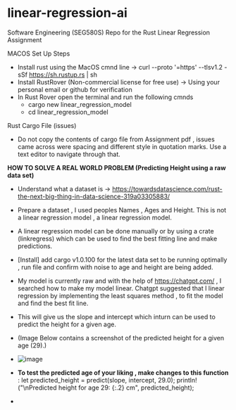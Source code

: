 # linear-regression-ai
Software Engineering (SEG580S) Repo for the Rust Linear Regression Assignment

MACOS Set Up Steps
- Install rust using the MacOS cmnd line -> curl --proto '=https' --tlsv1.2 -sSf https://sh.rustup.rs | sh
- Install RustRover (Non-commercial license for free use) -> Using your personal email or github for verification
- In Rust Rover open the terminal and run the following cmnds
  - cargo new linear_regression_model
  - cd linear_regression_model
 
Rust Cargo File (issues)
- Do not copy the contents of cargo file from Assignment pdf , issues came across were spacing and different style in quotation marks. Use a text editor to navigate through  that.

**HOW TO SOLVE A REAL WORLD PROBLEM (Predicting Height using a raw data set)**
- Understand what a dataset is -> https://towardsdatascience.com/rust-the-next-big-thing-in-data-science-319a03305883/
- Prepare a dataset , I used peoples Names , Ages and Height. This is not a linear regression model , a linear regression model.
- A linear regression model can be done manually or by using a crate (linkregress) which can be used to find the best fitting line and make predictions.
- [Install] add cargo v1.0.100 for the latest data set to be running optimally , run file and confirm with noise to age and height are being added.
- My model is currently raw and with the help of https://chatgpt.com/ , I searched how to make my model linear. Chatgpt suggested that I linear regression by implementing the least squares method , to fit the model and find the best fit line.
- This will give us the slope and intercept which inturn can be used to predict the height for a given age.
- (Image Below contains a screenshot of the predicted height for a given age (29).)
- ![image](https://github.com/user-attachments/assets/a711f188-51e0-41ae-b410-3d1b2171c54a)
  
- **To test the predicted age of your liking , make changes to this function** :
    let predicted_height = predict(slope, intercept, 29.0);
    println!("\nPredicted height for age 29: {:.2} cm", predicted_height);
- 
